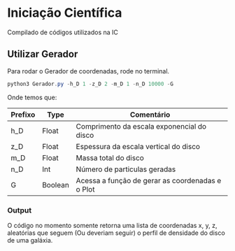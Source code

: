 # Iniciação Científica
Compilado de códigos utilizados na IC

## Utilizar Gerador

Para rodar o Gerador de coordenadas, rode no terminal.

```powershell
python3 Gerador.py -h_D 1 -z_D 2 -m_D 1 -n_D 10000 -G  
```
Onde temos que:

|  Prefixo | Type | Comentário |
| --- | --- | --- | 
| h_D | Float | Comprimento da escala exponencial do disco |
| z_D | Float | Espessura da escala vertical do disco |
| m_D | Float | Massa total do disco |
| n_D | Int | Número de particulas geradas |
| G | Boolean | Acessa a função de gerar as coordenadas e o Plot |
### Output 
O código no momento somente retorna uma lista de coordenadas x, y, z, aleatórias que seguem  (Ou deveriam seguir) o perfil de densidade do disco de uma galáxia.

